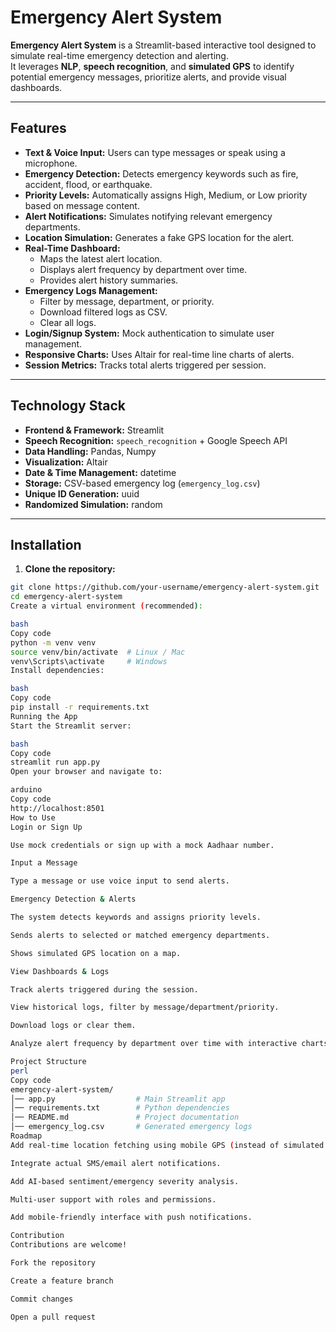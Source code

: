 # Emergency Alert System

**Emergency Alert System** is a Streamlit-based interactive tool designed to simulate real-time emergency detection and alerting.  
It leverages **NLP**, **speech recognition**, and **simulated GPS** to identify potential emergency messages, prioritize alerts, and provide visual dashboards.

---

## Features

- **Text & Voice Input:** Users can type messages or speak using a microphone.
- **Emergency Detection:** Detects emergency keywords such as fire, accident, flood, or earthquake.
- **Priority Levels:** Automatically assigns High, Medium, or Low priority based on message content.
- **Alert Notifications:** Simulates notifying relevant emergency departments.
- **Location Simulation:** Generates a fake GPS location for the alert.
- **Real-Time Dashboard:**
  - Maps the latest alert location.
  - Displays alert frequency by department over time.
  - Provides alert history summaries.
- **Emergency Logs Management:** 
  - Filter by message, department, or priority.
  - Download filtered logs as CSV.
  - Clear all logs.
- **Login/Signup System:** Mock authentication to simulate user management.
- **Responsive Charts:** Uses Altair for real-time line charts of alerts.
- **Session Metrics:** Tracks total alerts triggered per session.

---

## Technology Stack

- **Frontend & Framework:** Streamlit  
- **Speech Recognition:** `speech_recognition` + Google Speech API  
- **Data Handling:** Pandas, Numpy  
- **Visualization:** Altair  
- **Date & Time Management:** datetime  
- **Storage:** CSV-based emergency log (`emergency_log.csv`)  
- **Unique ID Generation:** uuid  
- **Randomized Simulation:** random

---

## Installation

1. **Clone the repository:**

```bash
git clone https://github.com/your-username/emergency-alert-system.git
cd emergency-alert-system
Create a virtual environment (recommended):

bash
Copy code
python -m venv venv
source venv/bin/activate  # Linux / Mac
venv\Scripts\activate     # Windows
Install dependencies:

bash
Copy code
pip install -r requirements.txt
Running the App
Start the Streamlit server:

bash
Copy code
streamlit run app.py
Open your browser and navigate to:

arduino
Copy code
http://localhost:8501
How to Use
Login or Sign Up

Use mock credentials or sign up with a mock Aadhaar number.

Input a Message

Type a message or use voice input to send alerts.

Emergency Detection & Alerts

The system detects keywords and assigns priority levels.

Sends alerts to selected or matched emergency departments.

Shows simulated GPS location on a map.

View Dashboards & Logs

Track alerts triggered during the session.

View historical logs, filter by message/department/priority.

Download logs or clear them.

Analyze alert frequency by department over time with interactive charts.

Project Structure
perl
Copy code
emergency-alert-system/
│── app.py                  # Main Streamlit app
│── requirements.txt        # Python dependencies
│── README.md               # Project documentation
│── emergency_log.csv       # Generated emergency logs
Roadmap
Add real-time location fetching using mobile GPS (instead of simulated coordinates).

Integrate actual SMS/email alert notifications.

Add AI-based sentiment/emergency severity analysis.

Multi-user support with roles and permissions.

Add mobile-friendly interface with push notifications.

Contribution
Contributions are welcome!

Fork the repository

Create a feature branch

Commit changes

Open a pull request

